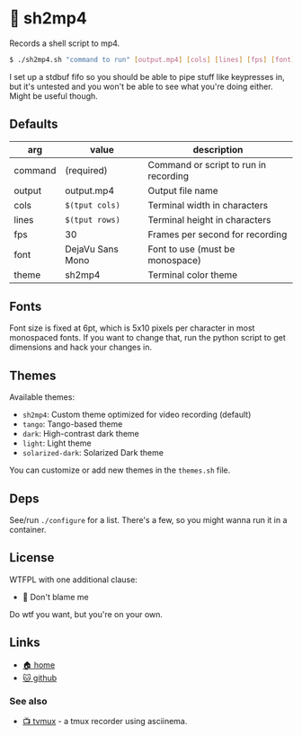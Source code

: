 # 🎥 sh2mp4

Records a shell script to mp4.

```bash
$ ./sh2mp4.sh "command to run" [output.mp4] [cols] [lines] [fps] [font] [theme]
```

I set up a stdbuf fifo so you should be able to pipe stuff like keypresses
in, but it's untested and you won't be able to see what you're doing
either. Might be useful though.

## Defaults

| arg     | value            | description                           |
| ------- | ---------------- | ------------------------------------- |
| command | (required)       | Command or script to run in recording |
| output  | output.mp4       | Output file name                      |
| cols    | `$(tput cols)`   | Terminal width in characters          |
| lines   | `$(tput rows)`   | Terminal height in characters         |
| fps     | 30               | Frames per second for recording       |
| font    | DejaVu Sans Mono | Font to use (must be monospace)       |
| theme   | sh2mp4           | Terminal color theme                  |

## Fonts

Font size is fixed at 6pt, which is 5x10 pixels per character in most
monospaced fonts. If you want to change that, run the python script to
get dimensions and hack your changes in.

## Themes

Available themes:
- `sh2mp4`: Custom theme optimized for video recording (default)
- `tango`: Tango-based theme
- `dark`: High-contrast dark theme
- `light`: Light theme
- `solarized-dark`: Solarized Dark theme

You can customize or add new themes in the `themes.sh` file.

## Deps

See/run `./configure` for a list. There's a few, so you might wanna run it in a
container.

## License

WTFPL with one additional clause:

* 🛑 Don't blame me

Do wtf you want, but you're on your own.

## Links

* [🏠 home](https://bitplane.net/dev/sh/sh2mp4)
* [🐱 github](https://github.com/bitplane/sh2mp4)

### See also

* [📺 tvmux](https://bitplane.net/sh/tvmux) -
  a tmux recorder using asciinema.

